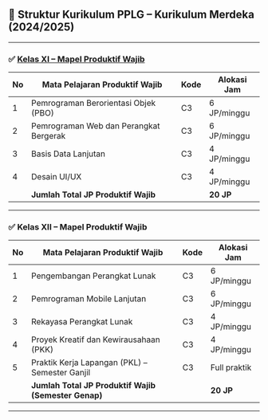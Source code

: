 ## 📘 Struktur Kurikulum PPLG – Kurikulum Merdeka (2024/2025)

---

### ✅ [Kelas XI – Mapel Produktif Wajib](./kelas-xi/README.md)

| No | Mata Pelajaran Produktif Wajib         | Kode | Alokasi Jam |
| -- | -------------------------------------- | ---- | ----------- |
| 1  | Pemrograman Berorientasi Objek (PBO)   | C3   | 6 JP/minggu |
| 2  | Pemrograman Web dan Perangkat Bergerak | C3   | 6 JP/minggu |
| 3  | Basis Data Lanjutan                    | C3   | 4 JP/minggu |
| 4  | Desain UI/UX                           | C3   | 4 JP/minggu |
|    | **Jumlah Total JP Produktif Wajib**    |      | **20 JP**   |


---

### ✅ Kelas XII – Mapel Produktif Wajib

| No | Mata Pelajaran Produktif Wajib                       | Kode | Alokasi Jam  |
| -- | ---------------------------------------------------- | ---- | ------------ |
| 1  | Pengembangan Perangkat Lunak                         | C3   | 6 JP/minggu  |
| 2  | Pemrograman Mobile Lanjutan                          | C3   | 6 JP/minggu  |
| 3  | Rekayasa Perangkat Lunak                             | C3   | 4 JP/minggu  |
| 4  | Proyek Kreatif dan Kewirausahaan (PKK)               | C3   | 4 JP/minggu  |
| 5  | Praktik Kerja Lapangan (PKL) – Semester Ganjil       | C3   | Full praktik |
|    | **Jumlah Total JP Produktif Wajib (Semester Genap)** |      | **20 JP**    |

---
